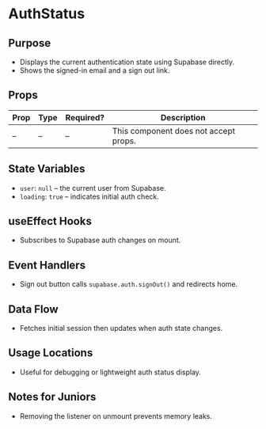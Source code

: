 # AuthStatus

## Purpose
- Displays the current authentication state using Supabase directly.
- Shows the signed-in email and a sign out link.

## Props
| Prop | Type | Required? | Description |
| ---- | ---- | --------- | ----------- |
| – | – | – | This component does not accept props. |

## State Variables
- `user`: `null` – the current user from Supabase.
- `loading`: `true` – indicates initial auth check.

## useEffect Hooks
- Subscribes to Supabase auth changes on mount.

## Event Handlers
- Sign out button calls `supabase.auth.signOut()` and redirects home.

## Data Flow
- Fetches initial session then updates when auth state changes.

## Usage Locations
- Useful for debugging or lightweight auth status display.

## Notes for Juniors
- Removing the listener on unmount prevents memory leaks.
